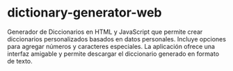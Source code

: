 # dictionary-generator-web
Generador de Diccionarios en HTML y JavaScript que permite crear diccionarios personalizados basados en datos personales. Incluye opciones para agregar números y caracteres especiales. La aplicación ofrece una interfaz amigable y permite descargar el diccionario generado en formato de texto.
